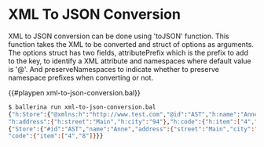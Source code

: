 # XML To JSON Conversion

XML to JSON conversion can be done using 'toJSON' function. This function takes the XML to be converted and struct of options as arguments. 
The options struct has two fields, attributePrefix which is the prefix to add to the key, to identify a XML attribute and namespaces where default value is '@'. And preserveNamespaces to indicate whether to preserve namespace prefixes when converting or not.

{{#playpen xml-to-json-conversion.bal}}

```bash
$ ballerina run xml-to-json-conversion.bal
{"h:Store":{"@xmlns:h":"http://www.test.com","@id":"AST","h:name":"Anne",
"h:address":{"h:street":"Main","h:city":"94"},"h:code":{"h:item":["4","8"]}}}
{"Store":{"#id":"AST","name":"Anne","address":{"street":"Main","city":"94"},
"code":{"item":["4","8"]}}}
```